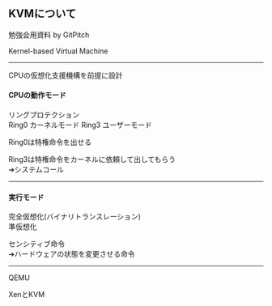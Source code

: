 ## KVMについて
勉強会用資料 by GitPitch

Kernel-based Virtual Machine  

---

CPUの仮想化支援機構を前提に設計



#### CPUの動作モード  
リングプロテクション  
Ring0 カーネルモード
Ring3 ユーザーモード

Ring0は特権命令を出せる  

Ring3は特権命令をカーネルに依頼して出してもらう  
➔システムコール  

---

#### 実行モード
完全仮想化(バイナリトランスレーション)  
準仮想化  

センシティブ命令  
➔ハードウェアの状態を変更させる命令

---

QEMU

XenとKVM
